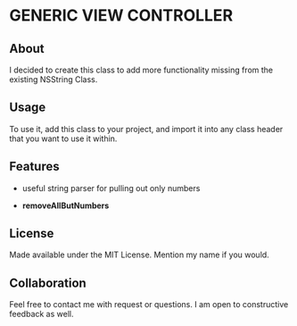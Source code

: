 GENERIC VIEW CONTROLLER
=======================

About
-----

I decided to create this class to add more functionality missing from the existing NSString Class.

Usage
-----

To use it, add this class to your project, and import it into any class header that you want to use it within. 

Features
--------------
- useful string parser for pulling out only numbers
* **removeAllButNumbers**


License
-------

Made available under the MIT License. Mention my name if you would.

Collaboration
-------------

Feel free to contact me with request or questions. I am open to constructive feedback as well.